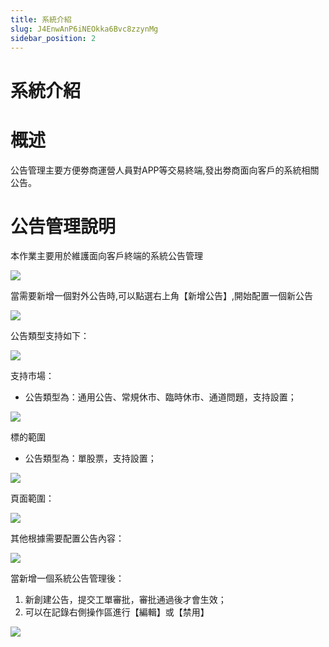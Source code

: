 ```yaml
---
title: 系統介紹
slug: J4EnwAnP6iNEOkka6Bvc8zzynMg
sidebar_position: 2
---
```



# 系統介紹

# 概述

公告管理主要方便劵商運營人員對APP等交易終端,發出劵商面向客戶的系統相關公告。

# 公告管理說明

本作業主要用於維護面向客戶終端的系統公告管理

<img src="/assets/TG3mbm22HoqhT8xVIEOc0Oncn8C.png" src-width="3212" src-height="1612" align="center"/>

當需要新增一個對外公告時,可以點選右上角【新增公告】,開始配置一個新公告

<img src="/assets/XX6dbO7nho8QrVxYLkZckxQWnje.png" src-width="2134" src-height="1518" align="center"/>

公告類型支持如下：                                                                          

<img src="/assets/WIngb4ijJo553xxmlnUcvwoknCd.png" src-width="943" src-height="492" align="center"/>

支持市場：
- 公告類型為：通用公告、常規休市、臨時休市、通道問題，支持設置；

<img src="/assets/BfRQbKx98oIBfqxL47ocpiKxnie.png" src-width="1118" src-height="676" align="center"/>

標的範圍
- 公告類型為：單股票，支持設置；

<img src="/assets/JuAnbIrgLo0naGx6rnScgLbwnK7.png" src-width="1122" src-height="684" align="center"/>

頁面範圍：

<img src="/assets/SOthbKiDnoCMcKxTJwYc5CURnVh.png" src-width="933" src-height="553" align="center"/>

其他根據需要配置公告內容：

<img src="/assets/By8PbASm1oiy8oxw44ecP67xnUg.png" src-width="963" src-height="1380" align="center"/>

當新增一個系統公告管理後：
1. 新創建公告，提交工單審批，審批通過後才會生效；
2. 可以在記錄右側操作區進行【編輯】或【禁用】

<img src="/assets/YqX3bCObioOKxUxIeq2cSuEYnfg.png" src-width="3224" src-height="1506" align="center"/>

